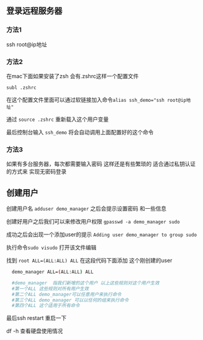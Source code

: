 
## 登录远程服务器

### 方法1

  ssh root@ip地址

### 方法2

 在mac下面如果安装了zsh 会有.zshrc这样一个配置文件

 ``` subl .zshrc ```  

 在这个配置文件里面可以通过软链接加入命令``` alias ssh_demo="ssh root@ip地址" ```

 通过 ``` source .zshrc ``` 重新载入这个用户变量

 最后控制台输入 ``` ssh_demo ``` 将会自动调用上面配置好的这个命令

### 方法3

  如果有多台服务器，每次都需要输入密码 这样还是有些繁琐的 适合通过私钥认证的方式来 实现无密码登录


## 创建用户

创建用户名 ``` adduser demo_manager ``` 之后会提示设置密码 和一些信息

创建好用户之后我们可以来修改用户权限 ``` gpasswd -a demo_manager sudo ```

成功之后会出现一个添加user的提示 ``` Adding user demo_manager to group sudo  ```

执行命令``` sudo visudo ``` 打开该文件编辑

找到 ``` root ALL=(ALL:ALL) ALL ``` 在这段代码下面添加 这个刚创建的user
```bash
  demo_manager ALL=(ALL:ALL) ALL

  #demo_manager  指我们新增的这个用户 以上这些规则对这个用户生效
  #第一个ALL 这些规则对所有用户生效
  #第二个ALL demo_manager可以任意用户来执行命令
  #第三个ALL demo_manager 可以以任何的组来执行命令
  #第四个ALL 这个适用于所有命令
```

最后ssh restart 重启一下






df -h 查看硬盘使用情况
